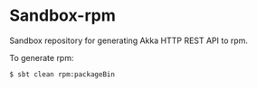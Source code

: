 # Sandbox-rpm

Sandbox repository for generating Akka HTTP REST API to rpm.

To generate rpm:
```
$ sbt clean rpm:packageBin
```
